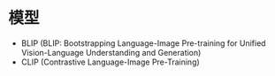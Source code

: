 # 模型

* BLIP (BLIP: Bootstrapping Language-Image Pre-training for Unified Vision-Language Understanding and Generation)
* CLIP (Contrastive Language-Image Pre-Training)

